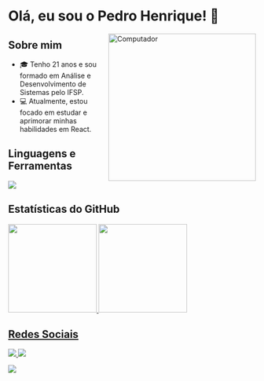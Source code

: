 # Olá, eu sou o Pedro Henrique! 👋
<img src="https://images.unsplash.com/photo-1605379399642-870262d3d051?w=500&auto=format&fit=crop&q=60&ixlib=rb-4.0.3&ixid=M3wxMjA3fDB8MHxzZWFyY2h8N3x8ZGV2ZWxvcGVyfGVufDB8fDB8fHww" min-width="300px" max-width="300px" width="300px" align="right" alt="Computador">

## Sobre mim
- 🎓 Tenho 21 anos e sou formado em Análise e Desenvolvimento de Sistemas pelo IFSP.
- 💻 Atualmente, estou focado em estudar e aprimorar minhas habilidades em React.

## Linguagens e Ferramentas
 <img src="https://skillicons.dev/icons?i=js,react,html,css,git,github,nodejs" />


## Estatísticas do GitHub
<div>
<a href="https://github.com/pedrogoncalves23">
<img loading="lazy" height="180em" src="https://github-readme-stats.vercel.app/api/top-langs/?username=pedrogoncalves23&layout=compact&langs_count=7&theme=dracula"/>
<img loading="lazy" height="180em" src="https://github-readme-stats.vercel.app/api?username=pedrogoncalves23&show_icons=true&theme=dracula&include_all_commits=true&count_private=true"/>
</div>

 
## Redes Sociais
<a href="https://www.linkedin.com/in/pedrohgonçalves"> <img src="https://skillicons.dev/icons?i=linkedin" /> <a href="mailto:pedrogoncalves2306@gmail.com"> <img src="https://skillicons.dev/icons?i=gmail" /> 

<img src="https://images.unsplash.com/photo-1604964432806-254d07c11f32?w=300&auto=format&fit=crop&q=60&ixlib=rb4.0.3&ixid=M3wxMjA3fDB8MHxzZWFyY2h8NHx8ZGV2ZWxvcGVyfGVufDB8fDB8fHww"/>

